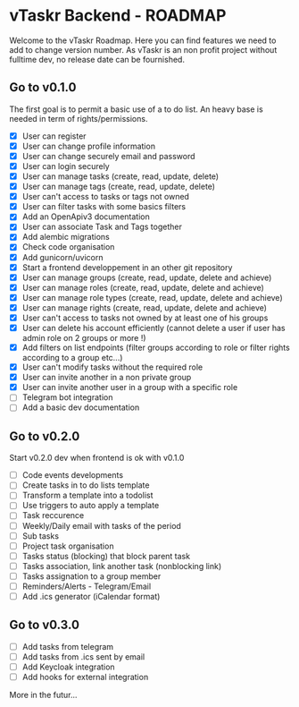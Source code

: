 # vTaskr Backend - ROADMAP

Welcome to the vTaskr Roadmap.
Here you can find features we need to add to change version number.
As vTaskr is an non profit project without fulltime dev, no release date can be fournished.

## Go to v0.1.0

The first goal is to permit a basic use of a to do list.
An heavy base is needed in term of rights/permissions.

- [x] User can register
- [x] User can change profile information
- [x] User can change securely email and password
- [x] User can login securely
- [x] User can manage tasks (create, read, update, delete)
- [x] User can manage tags (create, read, update, delete)
- [x] User can't access to tasks or tags not owned
- [x] User can filter tasks with some basics filters
- [x] Add an OpenApiv3 documentation
- [x] User can associate Task and Tags together
- [x] Add alembic migrations
- [x] Check code organisation
- [x] Add gunicorn/uvicorn
- [x] Start a frontend developpement in an other git repository
- [x] User can manage groups (create, read, update, delete and achieve)
- [x] User can manage roles (create, read, update, delete and achieve)
- [x] User can manage role types (create, read, update, delete and achieve)
- [x] User can manage rights (create, read, update, delete and achieve)
- [x] User can't access to tasks not owned by at least one of his groups
- [x] User can delete his account efficiently (cannot delete a user if user has admin role on 2 groups or more !)
- [x] Add filters on list endpoints (filter groups according to role or filter rights according to a group etc...)
- [x] User can't modify tasks without the required role
- [x] User can invite another in a non private group
- [x] User can invite another user in a group with a specific role
- [ ] Telegram bot integration
- [ ] Add a basic dev documentation

## Go to v0.2.0

Start v0.2.0 dev when frontend is ok with v0.1.0

- [ ] Code events developments
- [ ] Create tasks in to do lists template
- [ ] Transform a template into a todolist
- [ ] Use triggers to auto apply a template
- [ ] Task reccurence
- [ ] Weekly/Daily email with tasks of the period
- [ ] Sub tasks
- [ ] Project task organisation
- [ ] Tasks status (blocking) that block parent task
- [ ] Tasks association, link another task (nonblocking link)
- [ ] Tasks assignation to a group member
- [ ] Reminders/Alerts - Telegram/Email
- [ ] Add .ics generator (iCalendar format)

## Go to v0.3.0

- [ ] Add tasks from telegram
- [ ] Add tasks from .ics sent by email
- [ ] Add Keycloak integration
- [ ] Add hooks for external integration

More in the futur...
